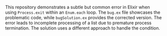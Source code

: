 This repository demonstrates a subtle but common error in Elixir when using `Process.exit` within an `Enum.each` loop. The `bug.ex` file showcases the problematic code, while `bugSolution.ex` provides the corrected version. The error leads to incomplete processing of a list due to premature process termination.  The solution uses a different approach to handle the condition.